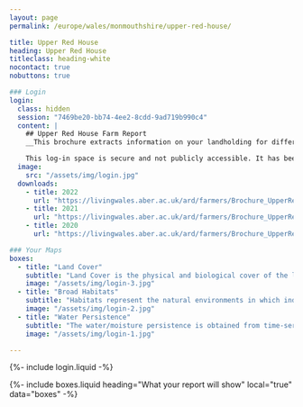 ```yaml
---
layout: page
permalink: /europe/wales/monmouthshire/upper-red-house/

title: Upper Red House
heading: Upper Red House
titleclass: heading-white
nocontact: true
nobuttons: true

### Login
login:
  class: hidden
  session: "7469be20-bb74-4ee2-8cdd-9ad719b990c4"
  content: |
    ## Upper Red House Farm Report
    __This brochure extracts information on your landholding for different years from the newly developed Welsh Data Cube (WDC), which houses all satellite data acquired over Wales since 2018 and derived products with these including land cover, broad habitats and water/moisture persistence.__

    This log-in space is secure and not publicly accessible. It has been developed as part of the Living Land Management Wales project as proof of concept; additional maps and functionality may be added from time to time.
  image:
    src: "/assets/img/login.jpg"
  downloads:
    - title: 2022
      url: "https://livingwales.aber.ac.uk/ard/farmers/Brochure_UpperRedHouse_2022.pdf"
    - title: 2021
      url: "https://livingwales.aber.ac.uk/ard/farmers/Brochure_UpperRedHouse_2021.pdf"
    - title: 2020
      url: "https://livingwales.aber.ac.uk/ard/farmers/Brochure_UpperRedHouse_2020.pdf"

### Your Maps
boxes:
  - title: "Land Cover"
    subtitle: "Land Cover is the physical and biological cover of the land surface and includes vegetation (managed or semi-natural), water and bare surfaces. The land cover maps generated through Living Land Management use the legends of the United Nation's Food and Agriculture Organisation (FAO) Land Cover Classification System (LCCS)."
    image: "/assets/img/login-3.jpg"
  - title: "Broad Habitats"
    subtitle: "Habitats represent the natural environments in which individual or groups of plant or animal species lives. The habitat maps are generated from satellite data and are based on Wales' Phase 1 Habitat Taxonomy."
    image: "/assets/img/login-2.jpg"
  - title: "Water Persistence"
    subtitle: "The water/moisture persistence is obtained from time-series of radar data that are acquired almost every day over Wales and indicate relative frequency of wet conditions across the landscape."
    image: "/assets/img/login-1.jpg"

---
```


{%- include login.liquid -%}

{%- include boxes.liquid heading="What your report will show" local="true" data="boxes" -%}

